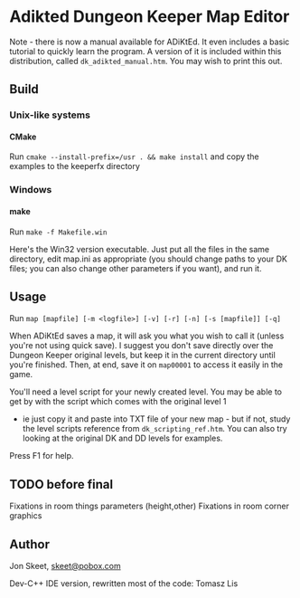 # Adikted Dungeon Keeper Map Editor

Note - there is now a manual available for ADiKtEd.
It even includes a basic tutorial to quickly learn the program.
A version of it is included within this distribution,
called `dk_adikted_manual.htm`. You may wish to print this out.
## Build

### Unix-like systems

#### CMake

Run 
`cmake --install-prefix=/usr . && make install`
and copy the examples to the keeperfx directory

### Windows

#### make

Run `make -f Makefile.win`

Here's the Win32 version executable. Just put all the
files in the same directory, edit map.ini as appropriate (you should
change paths to your DK files; you can also change other parameters
if you want), and run it.

## Usage

Run `map [mapfile] [-m <logfile>] [-v] [-r] [-n] [-s [mapfile]] [-q]`

When ADiKtEd saves a map, it will ask you what you wish to call it
(unless you're not using quick save). I suggest you don't save
directly over the Dungeon Keeper original levels, but keep it
in the current directory until you're finished.
Then, at end, save it on `map00001` to access it easily in the game.

You'll need a level script for your newly created level. You may be
able to get by with the script which comes with the original level 1
- ie just copy it and paste into TXT file of your new map - but
if not, study the level scripts reference from `dk_scripting_ref.htm`.
You can also try looking at the original DK and DD levels for examples.

Press F1 for help.

## TODO before final
 Fixations in room things parameters (height,other)
 Fixations in room corner graphics

## Author
 Jon Skeet, skeet@pobox.com

Dev-C++ IDE version,
rewritten most of the code:
 Tomasz Lis
